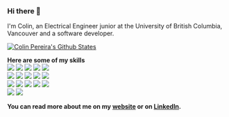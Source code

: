 ### Hi there 👋

I'm Colin, an Electrical Engineer junior at the University of British Columbia, Vancouver and a software developer. 

[![Colin Pereira's Github States](https://github-readme-stats.vercel.app/api?username=colinpereira&show_icons=true&theme=react)](https://github.com/colinpereira/github-readme-stats)

**Here are some of my skills** <br />
![](https://img.shields.io/badge/Python-informational?style=flat&logo=<LOGO_NAME>&logoColor=white&color=0584ed)
![](https://img.shields.io/badge/Javascript-informational?style=flat&logo=<LOGO_NAME>&logoColor=white&color=0584ed)
![](https://img.shields.io/badge/TypeScript-informational?style=flat&logo=<LOGO_NAME>&logoColor=white&color=0584ed)
![](https://img.shields.io/badge/HTML-informational?style=flat&logo=<LOGO_NAME>&logoColor=white&color=0584ed)
![](https://img.shields.io/badge/CSS-informational?style=flat&logo=<LOGO_NAME>&logoColor=white&color=0584ed)
<br/>
![](https://img.shields.io/badge/ReactJS-informational?style=flat&logo=<LOGO_NAME>&logoColor=white&color=0584ed)
![](https://img.shields.io/badge/NodeJS-informational?style=flat&logo=<LOGO_NAME>&logoColor=white&color=0584ed)
![](https://img.shields.io/badge/Express.js-informational?style=flat&logo=<LOGO_NAME>&logoColor=white&color=0584ed)
![](https://img.shields.io/badge/Bootstrap-informational?style=flat&logo=<LOGO_NAME>&logoColor=white&color=0584ed)
![](https://img.shields.io/badge/Prisma-informational?style=flat&logo=<LOGO_NAME>&logoColor=white&color=0584ed)
<br/>
![](https://img.shields.io/badge/MySQL-informational?style=flat&logo=<LOGO_NAME>&logoColor=white&color=0584ed)
![](https://img.shields.io/badge/MongoDB-informational?style=flat&logo=<LOGO_NAME>&logoColor=white&color=0584ed)
![](https://img.shields.io/badge/GraphQL-informational?style=flat&logo=<LOGO_NAME>&logoColor=white&color=0584ed)
![](https://img.shields.io/badge/Sequelize-informational?style=flat&logo=<LOGO_NAME>&logoColor=white&color=0584ed)
![](https://img.shields.io/badge/Insomnia-informational?style=flat&logo=<LOGO_NAME>&logoColor=white&color=0584ed)
<br/>
![](https://img.shields.io/badge/Git-informational?style=flat&logo=<LOGO_NAME>&logoColor=white&color=0584ed)
![](https://img.shields.io/badge/Trello-informational?style=flat&logo=<LOGO_NAME>&logoColor=white&color=0584ed)

**You can read more about me on my [website](https://www.pereiracolin.com) or on [LinkedIn](https://www.linkedin.com/in/colinpereira/).**
